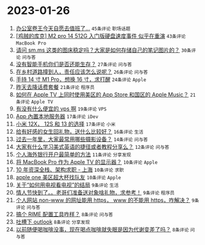 # 2023-01-26

1. [办公室卷王今天自愿去值班了…](https://www.v2ex.com/t/910675) `45条评论` `职场话题`
1. [[鸡贼的库克] M2 pro 14 512G 入门版硬盘速度事件 似乎在重演](https://www.v2ex.com/t/910672) `43条评论` `MacBook Pro`
1. [请问 sm.ms 这类的图床稳定吗？大家是如何存储自己的笔记图片的？](https://www.v2ex.com/t/910689) `30条评论` `问与答`
1. [没有智能手机你们是否还能生存？](https://www.v2ex.com/t/910690) `27条评论` `问与答`
1. [在乡村道路撞到人，责任应该怎么说呢？](https://www.v2ex.com/t/910708) `26条评论` `问与答`
1. [手持 14 寸 M1 Pro，想换 16 寸，求打醒](https://www.v2ex.com/t/910693) `24条评论` `Apple`
1. [昨天去降话费套餐](https://www.v2ex.com/t/910710) `21条评论` `程序员`
1. [如何在 Apple TV 上同时使用美区的 App Store 和国区的 Apple Music？](https://www.v2ex.com/t/910667) `21条评论` `Apple TV`
1. [有没有什么便宜的 vps 啊](https://www.v2ex.com/t/910697) `19条评论` `VPS`
1. [App 內置本地服务器](https://www.v2ex.com/t/910706) `17条评论` `iDev`
1. [小米 12X， 12S 和 13 的选择](https://www.v2ex.com/t/910685) `17条评论` `小米`
1. [给有好感的女生回礼物，送什么比较好？](https://www.v2ex.com/t/910730) `16条评论` `生活`
1. [过去一年里，大家最常用哪些摄影设备？](https://www.v2ex.com/t/910684) `14条评论` `问与答`
1. [大家有什么学习美式英语的捷径或者教程分享么？](https://www.v2ex.com/t/910665) `12条评论` `问与答`
1. [个人海外银行开户最简单的方法](https://www.v2ex.com/t/910724) `11条评论` `分享发现`
1. [将 MacBook Pro 作为 Apple TV 的显示器？](https://www.v2ex.com/t/910733) `10条评论` `Apple`
1. [10 年资深全栈、架构求职 - 上海](https://www.v2ex.com/t/910695) `10条评论` `求职`
1. [apple one 美区超大杯找队友](https://www.v2ex.com/t/910687) `10条评论` `Apple`
1. [关于“如何用电视看电视”的结局](https://www.v2ex.com/t/910719) `9条评论` `生活`
1. [情人节快到了。。老哥们准备送对象啥礼物，求参考！](https://www.v2ex.com/t/910702) `9条评论` `程序员`
1. [个人网站 non-www 的网址能用 https， www 的不能用 https，咋解决？](https://www.v2ex.com/t/910664) `9条评论` `问与答`
1. [搞个 RIME 配置工具咋样？](https://www.v2ex.com/t/910717) `8条评论` `问与答`
1. [吐槽下 outlook](https://www.v2ex.com/t/910699) `8条评论` `分享发现`
1. [以前随便喝咖啡没事，现在喝点咖啡就失眠是因为代谢变差了吗？](https://www.v2ex.com/t/910669) `8条评论` `问与答`
